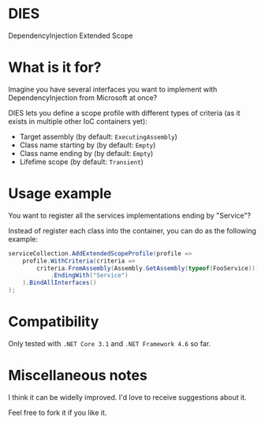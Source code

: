 # DIES
DependencyInjection Extended Scope

# What is it for?
Imagine you have several interfaces you want to implement with DependencyInjection from Microsoft at once?

DIES lets you define a scope profile with different types of criteria (as it exists in multiple other IoC containers yet):
* Target assembly (by default: `ExecutingAssembly`)
* Class name starting by (by default: `Empty`)
* Class name ending by (by default: `Empty`)
* Lifefime scope (by default: `Transient`)

# Usage example
You want to register all the services implementations ending by "Service"?

Instead of register each class into the container, you can do as the following example:

```csharp
serviceCollection.AddExtendedScopeProfile(profile =>
    profile.WithCriteria(criteria =>
        criteria.FromAssembly(Assembly.GetAssembly(typeof(FooService)))
            .EndingWith("Service")
    ).BindAllInterfaces()
);
```

# Compatibility 

Only tested with `.NET Core 3.1` and `.NET Framework 4.6` so far.

# Miscellaneous notes

I think it can be widelly improved. I'd love to receive suggestions about it.

Feel free to fork it if you like it. 
